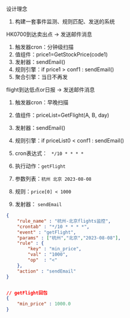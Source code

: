 
设计理念
1. 构建一套事件监测、规则匹配、发送的系统


HK0700到达卖出点 -> 发送邮件消息
1. 触发器cron：分钟级扫描
2. 值组件：price1=GetStockPrice(code1)
3. 发射器：sendEmail()
4. 规则引擎：if price1 > conf1 : sendEmail()
5. 聚合引擎：当日不再发

flight到达低点or日报 -> 发送邮件消息
1. 触发器cron：早晚扫描
2. 值组件：priceList=GetFlight(A, B, day)
3. 发射器：sendEmail()
4. 规则引擎：if priceList0 < conf1 : sendEmail()



2. cron表达式： ` */10 * * * *`
3. 执行动作：`getFlight`
4. 参数列表：`杭州 北京 2023-08-08`
5. 规则：`price[0] < 1000`
6. 发射器： `sendEmail`

```json
{
	"rule_name" : "杭州-北京flights监控",
	"crontab" : "*/10 * * * *",
	"event" : "getFlight",
	"params" : ["杭州","北京","2023-08-08"],
	"rule" : {
		"key" : "min_price",
		"val" : "1000",
		"op"  : "<"
	},
	"action" : "sendEmail"
}


// getFlight回包
{
	"min_price" : 1000.0
}
```